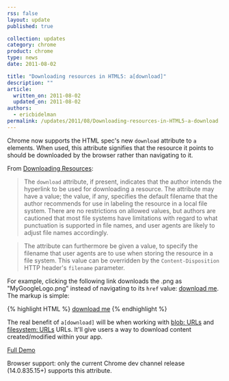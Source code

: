 ```yaml
---
rss: false
layout: update
published: true

collection: updates
category: chrome
product: chrome
type: news
date: 2011-08-02

title: "Downloading resources in HTML5: a[download]"
description: ""
article:
  written_on: 2011-08-02
  updated_on: 2011-08-02
authors:
  - ericbidelman
permalink: /updates/2011/08/Downloading-resources-in-HTML5-a-download
---
```

Chrome now supports the HTML spec's new `download` attribute to `a` elements. When used, this attribute signifies that the resource it points to should be downloaded by the browser rather than navigating to it.

From [Downloading Resources](http://developers.whatwg.org/links.html#downloading-resources):

>The `download` attribute, if present, indicates that the author intends the hyperlink to be used for downloading a resource. The attribute may have a value; the value, if any, specifies the default filename that the author recommends for use in labeling the resource in a local file system. There are no restrictions on allowed values, but authors are cautioned that most file systems have limitations with regard to what punctuation is supported in file names, and user agents are likely to adjust file names accordingly.

>The attribute can furthermore be given a value, to specify the filename that user agents are to use when storing the resource in a file system. This value can be overridden by the `Content-Disposition` HTTP header's `filename` parameter.

For example, clicking the following link downloads the .png as "MyGoogleLogo.png" instead of navigating to its `href` value: <a href="http://www.google.com/intl/en_com/images/srpr/logo2w.png" download="MyGoogleLogo">download me</a>. The markup is simple:

{% highlight HTML %}
<a href="http://www.google.com/.../logo2w.png" download="MyGoogleLogo">download me</a>
{% endhighlight %}

The real benefit of `a[download]` will be when working with [blob: URLs](http://www.html5rocks.com/en/tutorials/workers/basics/#toc-inlineworkers-bloburis) and [filesystem: URLs](http://html5-demos.appspot.com/static/filesystem/generatingResourceURIs.html) URLs.
It'll give users a way to download content created/modified within your app.

[Full Demo](http://html5-demos.appspot.com/static/a.download.html)

Browser support: only the current Chrome dev channel release (14.0.835.15+) supports this attribute.
